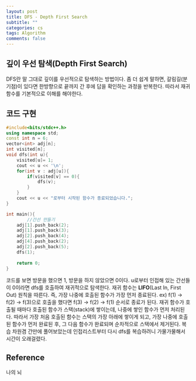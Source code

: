 ```yaml
---
layout: post
title: DFS - Depth First Search
subtitle: ""
categories: cs
tags: Algorithm
comments: false
---
```


## 깊이 우선 탐색(Depth First Search)

DFS란 말 그대로 깊이를 우선적으로 탐색하는 방법이다. 좀 더 쉽게 말하면, 갈림길(분기점)이 있다면 한방향으로 끝까지 간 후에 답을 확인하는 과정을 반복한다. 따라서 재귀함수를 기본적으로 이해를 해야한다.

## 코드 구현

```cpp
#include<bits/stdc++.h>
using namespace std;
const int n = 6;
vector<int> adj[n];
int visited[n];
void dfs(int u){
    visited[u]= 1;
    cout << u << '\n';
    for(int v : adj[u]){
        if(visited[v] == 0){
            dfs(v);
        }
    }
    cout << u << "로부터 시작된 함수가 종료되었습니다.";
}

int main(){
		//간선 만들기
    adj[1].push_back(2);
    adj[1].push_back(3);
    adj[2].push_back(4);
    adj[4].push_back(2);
    adj[2].push_back(5);
    dfs(1);
    
    return 0;
}

```



코드를 보면 방문을 했으면 1, 방문을 하지 않았으면 0이다.
u로부터 인접해 있는 간선들이 0이라면 dfs를 호출하여 재귀적으로 탐색한다.
재귀 함수는 **LIFO**(Last In, First Out) 원칙을 따른다. 즉, 가장 나중에 호출된 함수가 가장 먼저 종료된다.
ex) f(1) → f(2) → f(3)으로 호출을 했다면 f(3) → f(2) → f(1) 순서로 종료가 된다.
재귀 함수가 호출될 때마다 호출된 함수가 스택(stack)에 쌓이는데, 나중에 쌓인 함수가 먼저 처리된다. 
따라서 가장 처음 호출된 함수는 스택의 가장 아래에 쌓이게 되고, 가장 나중에 호출된 함수가 먼저 완료된 후, 그 다음 함수가 완료되며 순차적으로 스택에서 제거된다. 
복습 차원겸 간만에 풀어보았는데 인접리스트부터 다시 dfs를 복습하려니 가물가물해서 시간이 오래걸렸다.

## Reference

나의 뇌